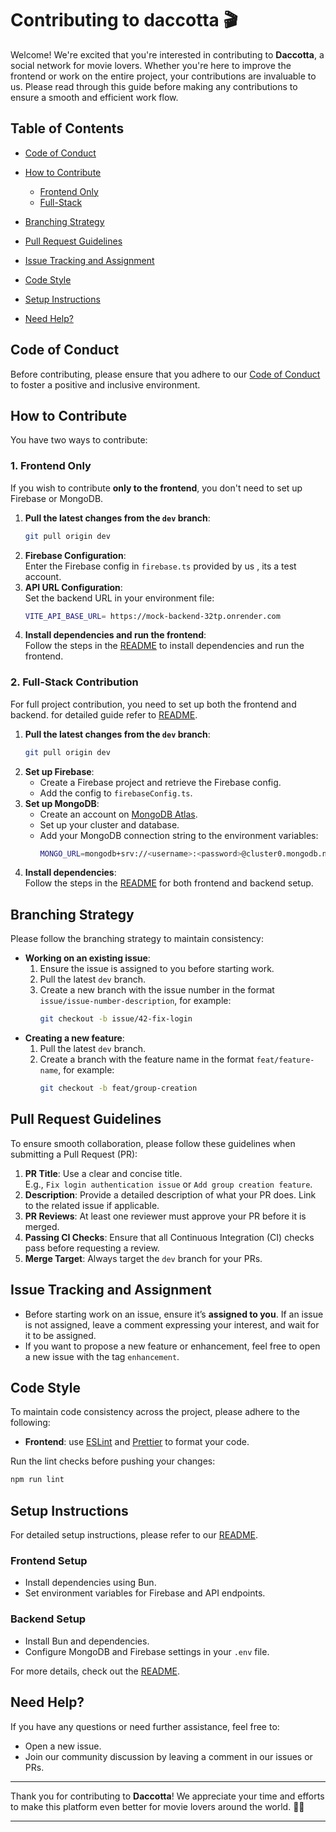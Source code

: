 # Contributing to daccotta 🎬

Welcome! We're excited that you're interested in contributing to **Daccotta**, a social network for movie lovers. Whether you're here to improve the frontend or work on the entire project, your contributions are invaluable to us. Please read through this guide before making any contributions to ensure a smooth and efficient work flow.

## Table of Contents

-   [Code of Conduct](#code-of-conduct)
-   [How to Contribute](#how-to-contribute)
    -   [Frontend Only](#frontend-only)
    -   [Full-Stack](#full-stack)
-   [Branching Strategy](#branching-strategy)
-   [Pull Request Guidelines](#pull-request-guidelines)
-   [Issue Tracking and Assignment](#issue-tracking-and-assignment)

-   [Code Style](#code-style)
-   [Setup Instructions](#setup-instructions)
-   [Need Help?](#need-help)

## Code of Conduct

Before contributing, please ensure that you adhere to our [Code of Conduct](./CODE_OF_CONDUCT.md) to foster a positive and inclusive environment.

## How to Contribute

You have two ways to contribute:

### 1. Frontend Only

If you wish to contribute **only to the frontend**, you don't need to set up Firebase or MongoDB.

1. **Pull the latest changes from the `dev` branch**:
    ```bash
    git pull origin dev
    ```
2. **Firebase Configuration**:  
   Enter the Firebase config in `firebase.ts` provided by us , its a test account.
3. **API URL Configuration**:  
   Set the backend URL in your environment file:
    ```bash
    VITE_API_BASE_URL= https://mock-backend-32tp.onrender.com
    ```
4. **Install dependencies and run the frontend**:  
   Follow the steps in the [README](./README.md) to install dependencies and run the frontend.

### 2. Full-Stack Contribution

For full project contribution, you need to set up both the frontend and backend. for detailed guide refer to [README](./README.md).

1. **Pull the latest changes from the `dev` branch**:
    ```bash
    git pull origin dev
    ```
2. **Set up Firebase**:
    - Create a Firebase project and retrieve the Firebase config.
    - Add the config to `firebaseConfig.ts`.
3. **Set up MongoDB**:
    - Create an account on [MongoDB Atlas](https://www.mongodb.com/atlas/database).
    - Set up your cluster and database.
    - Add your MongoDB connection string to the environment variables:
        ```bash
        MONGO_URL=mongodb+srv://<username>:<password>@cluster0.mongodb.net/daccotta?retryWrites=true&w=majority
        ```
4. **Install dependencies**:  
   Follow the steps in the [README](./README.md) for both frontend and backend setup.

## Branching Strategy

Please follow the branching strategy to maintain consistency:

-   **Working on an existing issue**:
    1. Ensure the issue is assigned to you before starting work.
    2. Pull the latest `dev` branch.
    3. Create a new branch with the issue number in the format `issue/issue-number-description`, for example:
        ```bash
        git checkout -b issue/42-fix-login
        ```
-   **Creating a new feature**:
    1. Pull the latest `dev` branch.
    2. Create a branch with the feature name in the format `feat/feature-name`, for example:
        ```bash
        git checkout -b feat/group-creation
        ```

## Pull Request Guidelines

To ensure smooth collaboration, please follow these guidelines when submitting a Pull Request (PR):

1. **PR Title**: Use a clear and concise title.  
   E.g., `Fix login authentication issue` or `Add group creation feature`.
2. **Description**: Provide a detailed description of what your PR does. Link to the related issue if applicable.
3. **PR Reviews**: At least one reviewer must approve your PR before it is merged.
4. **Passing CI Checks**: Ensure that all Continuous Integration (CI) checks pass before requesting a review.
5. **Merge Target**: Always target the `dev` branch for your PRs.

## Issue Tracking and Assignment

-   Before starting work on an issue, ensure it’s **assigned to you**. If an issue is not assigned, leave a comment expressing your interest, and wait for it to be assigned.
-   If you want to propose a new feature or enhancement, feel free to open a new issue with the tag `enhancement`.

## Code Style

To maintain code consistency across the project, please adhere to the following:

-   **Frontend**: use [ESLint](https://eslint.org/) and [Prettier](https://prettier.io/) to format your code.

Run the lint checks before pushing your changes:

```bash
npm run lint
```

## Setup Instructions

For detailed setup instructions, please refer to our [README](./README.md).

### Frontend Setup

-   Install dependencies using Bun.
-   Set environment variables for Firebase and API endpoints.

### Backend Setup

-   Install Bun and dependencies.
-   Configure MongoDB and Firebase settings in your `.env` file.

For more details, check out the [README](./README.md).

## Need Help?

If you have any questions or need further assistance, feel free to:

-   Open a new issue.
-   Join our community discussion by leaving a comment in our issues or PRs.

---

Thank you for contributing to **Daccotta**! We appreciate your time and efforts to make this platform even better for movie lovers around the world. 🎥🍿

---
